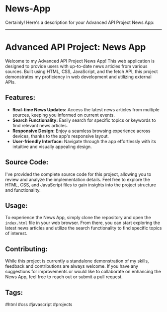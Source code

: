 # News-App
Certainly! Here's a description for your Advanced API Project News App:

---

# Advanced API Project: News App

Welcome to my Advanced API Project News App! This web application is designed to provide users with up-to-date news articles from various sources. Built using HTML, CSS, JavaScript, and the fetch API, this project demonstrates my proficiency in web development and utilizing external APIs.

## Features:

- **Real-time News Updates:** Access the latest news articles from multiple sources, keeping you informed on current events.
- **Search Functionality:** Easily search for specific topics or keywords to find relevant news articles.
- **Responsive Design:** Enjoy a seamless browsing experience across devices, thanks to the app's responsive layout.
- **User-friendly Interface:** Navigate through the app effortlessly with its intuitive and visually appealing design.

## Source Code:

I've provided the complete source code for this project, allowing you to review and analyze the implementation details. Feel free to explore the HTML, CSS, and JavaScript files to gain insights into the project structure and functionality.

## Usage:

To experience the News App, simply clone the repository and open the `index.html` file in your web browser. From there, you can start exploring the latest news articles and utilize the search functionality to find specific topics of interest.

## Contributing:

While this project is currently a standalone demonstration of my skills, feedback and contributions are always welcome. If you have any suggestions for improvements or would like to collaborate on enhancing the News App, feel free to reach out or submit a pull request.

## Tags:

#html #css #javascript #projects
